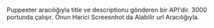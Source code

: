 Puppeeter aracılığıyla title ve descriptionu gönderen bir API'dir. 3000 portunda çalışır. Onun Harici Screesnhot da Alabilir url Aracılığıyla.
